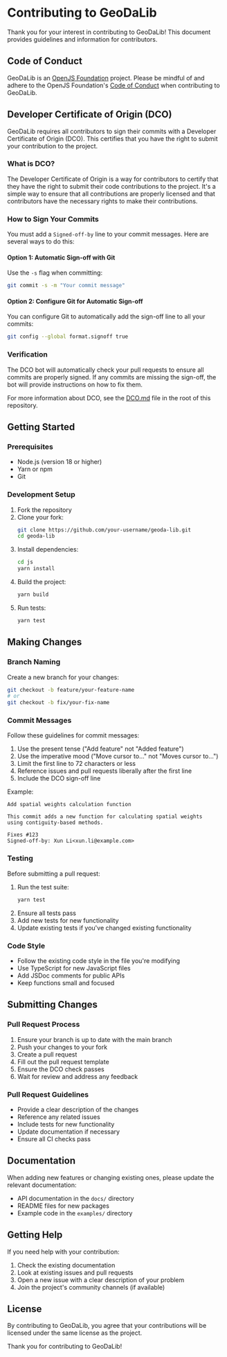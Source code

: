 # Contributing to GeoDaLib

Thank you for your interest in contributing to GeoDaLib! This document provides guidelines and information for contributors.

## Code of Conduct

GeoDaLib is an [OpenJS Foundation](https://openjsf.org/) project. Please be mindful of and adhere to the OpenJS Foundation's [Code of Conduct](https://github.com/openjs-foundation/cross-project-council/blob/main/CODE_OF_CONDUCT.md) when contributing to GeoDaLib.

## Developer Certificate of Origin (DCO)

GeoDaLib requires all contributors to sign their commits with a Developer Certificate of Origin (DCO). This certifies that you have the right to submit your contribution to the project.

### What is DCO?

The Developer Certificate of Origin is a way for contributors to certify that they have the right to submit their code contributions to the project. It's a simple way to ensure that all contributions are properly licensed and that contributors have the necessary rights to make their contributions.

### How to Sign Your Commits

You must add a `Signed-off-by` line to your commit messages. Here are several ways to do this:

#### Option 1: Automatic Sign-off with Git

Use the `-s` flag when committing:

```bash
git commit -s -m "Your commit message"
```

#### Option 2: Configure Git for Automatic Sign-off

You can configure Git to automatically add the sign-off line to all your commits:

```bash
git config --global format.signoff true
```

### Verification

The DCO bot will automatically check your pull requests to ensure all commits are properly signed. If any commits are missing the sign-off, the bot will provide instructions on how to fix them.

For more information about DCO, see the [DCO.md](../DCO.md) file in the root of this repository.

## Getting Started

### Prerequisites

- Node.js (version 18 or higher)
- Yarn or npm
- Git

### Development Setup

1. Fork the repository
2. Clone your fork:
   ```bash
   git clone https://github.com/your-username/geoda-lib.git
   cd geoda-lib
   ```
3. Install dependencies:
   ```bash
   cd js
   yarn install
   ```
4. Build the project:
   ```bash
   yarn build
   ```
5. Run tests:
   ```bash
   yarn test
   ```

## Making Changes

### Branch Naming

Create a new branch for your changes:

```bash
git checkout -b feature/your-feature-name
# or
git checkout -b fix/your-fix-name
```

### Commit Messages

Follow these guidelines for commit messages:

1. Use the present tense ("Add feature" not "Added feature")
2. Use the imperative mood ("Move cursor to..." not "Moves cursor to...")
3. Limit the first line to 72 characters or less
4. Reference issues and pull requests liberally after the first line
5. Include the DCO sign-off line

Example:

```
Add spatial weights calculation function

This commit adds a new function for calculating spatial weights
using contiguity-based methods.

Fixes #123
Signed-off-by: Xun Li<xun.li@example.com>
```

### Testing

Before submitting a pull request:

1. Run the test suite:
   ```bash
   yarn test
   ```
2. Ensure all tests pass
3. Add new tests for new functionality
4. Update existing tests if you've changed existing functionality

### Code Style

- Follow the existing code style in the file you're modifying
- Use TypeScript for new JavaScript files
- Add JSDoc comments for public APIs
- Keep functions small and focused

## Submitting Changes

### Pull Request Process

1. Ensure your branch is up to date with the main branch
2. Push your changes to your fork
3. Create a pull request
4. Fill out the pull request template
5. Ensure the DCO check passes
6. Wait for review and address any feedback

### Pull Request Guidelines

- Provide a clear description of the changes
- Reference any related issues
- Include tests for new functionality
- Update documentation if necessary
- Ensure all CI checks pass

## Documentation

When adding new features or changing existing ones, please update the relevant documentation:

- API documentation in the `docs/` directory
- README files for new packages
- Example code in the `examples/` directory

## Getting Help

If you need help with your contribution:

1. Check the existing documentation
2. Look at existing issues and pull requests
3. Open a new issue with a clear description of your problem
4. Join the project's community channels (if available)

## License

By contributing to GeoDaLib, you agree that your contributions will be licensed under the same license as the project.

Thank you for contributing to GeoDaLib!
